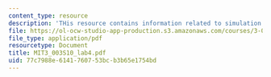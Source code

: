 ```yaml
---
content_type: resource
description: 'THis resource contains information related to simulation of solar cells. '
file: https://ol-ocw-studio-app-production.s3.amazonaws.com/courses/3-003-principles-of-engineering-practice-spring-2010/77c7988e6141760753bcb3b65e1754bd_MIT3_003S10_lab4.pdf
file_type: application/pdf
resourcetype: Document
title: MIT3_003S10_lab4.pdf
uid: 77c7988e-6141-7607-53bc-b3b65e1754bd
---
```

